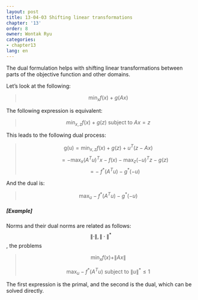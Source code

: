 ```yaml
---
layout: post
title: 13-04-03 Shifting linear transformations
chapter: '13'
order: 8
owner: Wontak Ryu
categories:
- chapter13
lang: en
---
```


The dual formulation helps with shifting linear transformations between parts of the objective function and other domains.

Let’s look at the following:
> $$ \min_x f(x) + g(Ax)$$

The following expression is equivalent:
> $$min_{x,z} f(x) + g(z) \text { subject to } Ax = z$$

This leads to the following dual process:
> $$\text {g(u)} = \min_{x,z} f(x) + g(z) + u^T(z - Ax)$$
> $$\qquad  = -\max_{x} (A^T u)^T x - f(x) - \max_{z} (-u)^T z - g(z)  $$
> $$\qquad = -\ f^* (A^T u) - g^* (-u) $$

And the dual is:
> $$\max_u -f^*(A^Tu) - g^*(-u)$$

##### [Example]
Norms and their dual norms are related as follows: $$\| \cdot \|, \| \cdot \|^*$$, the problems 

> $$ \min_x f(x) +\| Ax \|$$
> 
> $$ \max_u -f^*(A^Tu) \text{ subject to } \| u \|^* \leq 1$$

The first expression is the primal, and the second is the dual, which can be solved directly.
